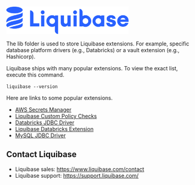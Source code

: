 <p align="left">
  <img src="../img/liquibase.png" alt="Liquibase Logo" title="Liquibase Logo" width="324" height="72">
</p>

The lib folder is used to store Liquibase extensions. For example, specific database platform drivers (e.g., Databricks) or a vault extension (e.g., Hashicorp).

Liquibase ships with many popular extensions. To view the exact list, execute this command.
```
liquibase --version
```

Here are links to some popular extensions.
* [AWS Secrets Manager](https://docs.liquibase.com/liquibase-pro/secrets-management/aws-secrets-mgr.html)
* [Liquibase Custom Policy Checks](https://mvnrepository.com/artifact/org.liquibase.ext/liquibase-checks)
* [Databricks JDBC Driver](https://www.databricks.com/spark/jdbc-drivers-download)
* [Liquibase Databricks Extension](https://github.com/liquibase/liquibase-databricks)
* [MySQL JDBC Driver](https://dev.mysql.com/downloads/connector/j/)

## Contact Liquibase
* Liquibase sales: https://www.liquibase.com/contact
* Liquibase support: https://support.liquibase.com/